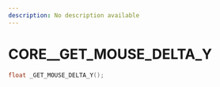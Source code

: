 ```yaml
---
description: No description available 
---
```


# CORE\__GET_MOUSE_DELTA_Y

```cpp
float _GET_MOUSE_DELTA_Y();
```